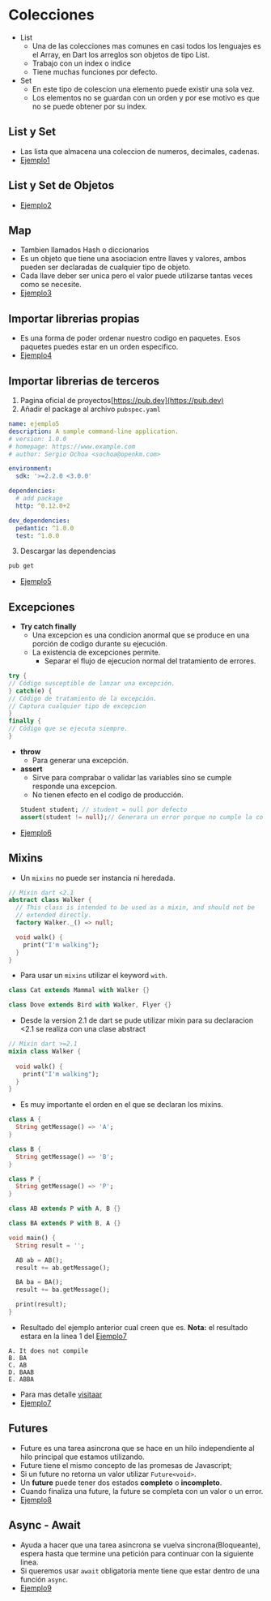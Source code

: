 # Colecciones
 - List
    - Una de las colecciones mas comunes en casi todos los lenguajes es el Array, en Dart los arreglos son objetos de tipo List.
    - Trabajo con un index o indice
    - Tiene muchas funciones por defecto.
 - Set
    - En este tipo de colescion una elemento puede existir una sola vez.
    - Los elementos no se guardan con un orden y por ese motivo es que no se puede obtener por su index.

## List y Set
- Las lista que almacena una coleccion de numeros, decimales, cadenas.
- [Ejemplo1](../examples/6-concept-advanced/ejemplo1/README.md)

## List y Set de Objetos
- [Ejemplo2](../examples/6-concept-advanced/ejemplo2/README.md)

## Map
- Tambien llamados Hash o diccionarios
- Es un objeto que tiene una asociacion entre llaves y valores, ambos pueden ser declaradas de cualquier tipo de objeto.
- Cada llave deber ser unica pero el valor puede utilizarse tantas veces como se necesite.
- [Ejemplo3](../examples/6-concept-advanced/ejemplo3/README.md)

## Importar librerias propias
- Es una forma de poder ordenar nuestro codigo en paquetes. Esos paquetes puedes estar en un orden especifico.
- [Ejemplo4](../examples/6-concept-advanced/ejemplo4/README.md)

## Importar librerias de terceros
1. Pagina oficial de proyectos[https://pub.dev](https://pub.dev)
2. Añadir el package al archivo `pubspec.yaml`
```yaml
name: ejemplo5
description: A sample command-line application.
# version: 1.0.0
# homepage: https://www.example.com
# author: Sergio Ochoa <sochoa@openkm.com>

environment:
  sdk: '>=2.2.0 <3.0.0'

dependencies:
  # add package
  http: ^0.12.0+2

dev_dependencies:
  pedantic: ^1.0.0
  test: ^1.0.0
```
3. Descargar las dependencias
```bash
pub get
```
- [Ejemplo5](../examples/6-concept-advanced/ejemplo5/README.md)

## Excepciones
- **Try catch finally**
   - Una excepcion es una condicion anormal que se produce en una porción de codigo durante su ejecución.
   - La existencia de excepciones permite.
      - Separar el flujo de ejecucion normal del tratamiento de errores.
```dart
try {
// Código susceptible de lanzar una excepción.
} catch(e) {
// Código de tratamiento de la excepción.
// Captura cualquier tipo de excepcion
}
finally {
// Código que se ejecuta siempre.
}
```      
- **throw**
   - Para generar una excepción.
- **assert**
   - Sirve para comprabar o validar las variables sino se cumple responde una excepcion.
   - No tienen efecto en el codigo de producción.
   ```dart
   Student student; // student = null por defecto
   assert(student != null);// Generara un error porque no cumple la condicion
   ```
- [Ejemplo6](../examples/6-concept-advanced/ejemplo6/README.md)

## Mixins
- Un `mixins` no puede ser instancia ni heredada.
```dart
// Mixin dart <2.1
abstract class Walker {
  // This class is intended to be used as a mixin, and should not be
  // extended directly.
  factory Walker._() => null;

  void walk() {
    print("I'm walking");
  }
}
```
- Para usar un `mixins` utilizar el keyword `with`.
```dart
class Cat extends Mammal with Walker {}

class Dove extends Bird with Walker, Flyer {}
```
- Desde la version 2.1 de dart se pude utilizar mixin para su declaracion <2.1 se realiza con una clase abstract
```dart
// Mixin dart >=2.1
mixin class Walker {
  
  void walk() {
    print("I'm walking");
  }
}
```
- Es muy importante el orden en el que se declaran los mixins.
```dart
class A {
  String getMessage() => 'A';
}

class B {
  String getMessage() => 'B';
}

class P {
  String getMessage() => 'P';
}

class AB extends P with A, B {}

class BA extends P with B, A {}

void main() {
  String result = '';

  AB ab = AB();
  result += ab.getMessage();

  BA ba = BA();
  result += ba.getMessage();

  print(result);
}
```
- Resultado del ejemplo anterior cual creen que es. **Nota:** el resultado estara en la linea 1 del [Ejemplo7](../examples/6-concept-advanced/ejemplo7/README.md)
```
A. It does not compile
B. BA
C. AB
D. BAAB
E. ABBA
```
- Para mas detalle [visitaar](https://medium.com/flutter-community/dart-what-are-mixins-3a72344011f3)
- [Ejemplo7](../examples/6-concept-advanced/ejemplo7/README.md)

## Futures
- Future es una tarea asincrona que se hace en un hilo independiente al hilo principal que estamos utilizando.
- Future tiene el mismo concepto de las promesas de Javascript;
- Si un future no retorna un valor utilizar `Future<void>`.
- Un **future** puede tener dos estados **completo** o **incompleto**.
- Cuando finaliza una future, la future se completa con un valor o un error.
- [Ejemplo8](../examples/6-concept-advanced/ejemplo8/README.md)

## Async - Await
- Ayuda a hacer que una tarea asincrona se vuelva sincrona(Bloqueante), espera hasta que termine una petición para continuar con la siguiente linea.
- Si queremos usar `await` obligatoria mente tiene que estar dentro de una función `async`.
- [Ejemplo9](../examples/6-concept-advanced/ejemplo9/README.md)